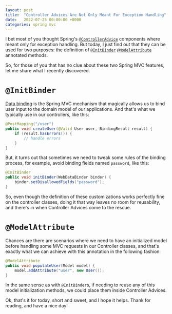 ```yaml
---
layout: post
title:  "Controller Advices Are Not Only Meant For Exception Handling"
date:   2022-07-25 00:00:00 +0000
categories: spring mvc
---
```


I bet most of you thought Spring's
[`@ControllerAdvice`](https://docs.spring.io/spring-framework/docs/current/javadoc-api/org/springframework/web/bind/annotation/ControllerAdvice.html)
components where meant only for exception handling. But today, I just find out that they can be used for two purposes: the
definition of
[`@InitBinder`](https://docs.spring.io/spring-framework/docs/current/javadoc-api/org/springframework/web/bind/annotation/InitBinder.html)
[`@ModelAttribute`](https://docs.spring.io/spring-framework/docs/current/javadoc-api/org/springframework/web/bind/annotation/ModelAttribute.html)
annotated methods.

So, for those of you that has no clue about these two Spring MVC features, let me share what I recently discovered.

# `@InitBinder`

[Data binding](https://docs.spring.io/spring-framework/docs/current/reference/html/core.html#validation) is the Spring MVC
mechanism that magically allows us to bind user input to the domain model of our applications. And that's what we typically use
in our controllers, like this:

```java
@PostMapping("/user")
public void createUser(@Valid User user, BindingResult result) {
    if (result.hasErrors()) {
        // handle errors
    }
}
```

But, it turns out that sometimes we need to tweak some rules of the binding process, for example, avoid binding fields named
`password`, like this:

```java
@InitBinder
public void initBinder(WebDataBinder binder) {
    binder.setDisallowedFields("password");
}
```

So, even though the definition of these customizations works perfectly fine on the controller classes, doing it that way leaves no
room for reusability, and there's in when Controller Advices come to the rescue.


# `@ModelAttribute`

Chances are there are scenarios where we need to have an initialized model before handling some MVC requests in our Controller
classes, and that's exactly what we can achieve with this annotation in the following fashion:

```java
@ModelAttribute
public void populateUser(Model model) {
    model.addAttribute("user", new User());
}
```

In the same sense as with `@InitBinder`s, if needing to reuse any of this model initialization methods, we could place them inside
Controller Advices.

Ok, that's it for today, short and sweet, and I hope it helps. Thank for reading, and have a nice day!
